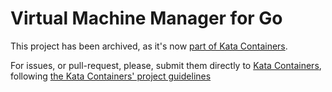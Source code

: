 # Virtual Machine Manager for Go

This project has been archived, as it's now [part of Kata
Containers](https://github.com/kata-containers/kata-containers/tree/main/src/runtime/pkg/govmm).

For issues, or pull-request, please, submit them directly to [Kata
Containers](https://github.com/kata-containers/kata-containers), following [the
Kata Containers' project
guidelines](https://github.com/kata-containers/community/blob/main/CONTRIBUTING.md)
